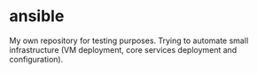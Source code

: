 # ansible
My own repository for testing purposes. Trying to automate small infrastructure (VM deployment, core services deployment and configuration).

